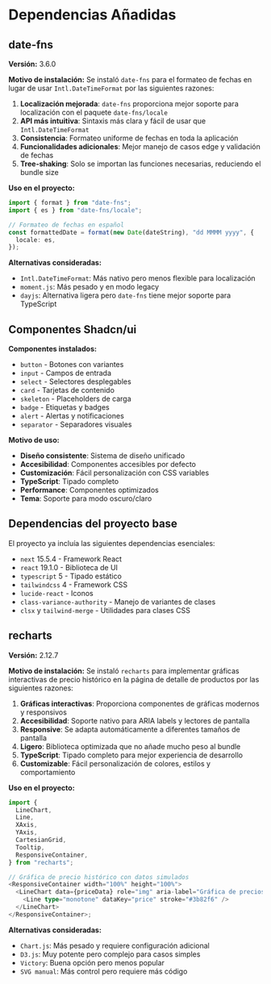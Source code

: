 # Dependencias Añadidas

## date-fns

**Versión:** 3.6.0

**Motivo de instalación:**
Se instaló `date-fns` para el formateo de fechas en lugar de usar `Intl.DateTimeFormat` por las siguientes razones:

1. **Localización mejorada**: `date-fns` proporciona mejor soporte para localización con el paquete `date-fns/locale`
2. **API más intuitiva**: Sintaxis más clara y fácil de usar que `Intl.DateTimeFormat`
3. **Consistencia**: Formateo uniforme de fechas en toda la aplicación
4. **Funcionalidades adicionales**: Mejor manejo de casos edge y validación de fechas
5. **Tree-shaking**: Solo se importan las funciones necesarias, reduciendo el bundle size

**Uso en el proyecto:**

```typescript
import { format } from "date-fns";
import { es } from "date-fns/locale";

// Formateo de fechas en español
const formattedDate = format(new Date(dateString), "dd MMMM yyyy", {
  locale: es,
});
```

**Alternativas consideradas:**

- `Intl.DateTimeFormat`: Más nativo pero menos flexible para localización
- `moment.js`: Más pesado y en modo legacy
- `dayjs`: Alternativa ligera pero `date-fns` tiene mejor soporte para TypeScript

## Componentes Shadcn/ui

**Componentes instalados:**

- `button` - Botones con variantes
- `input` - Campos de entrada
- `select` - Selectores desplegables
- `card` - Tarjetas de contenido
- `skeleton` - Placeholders de carga
- `badge` - Etiquetas y badges
- `alert` - Alertas y notificaciones
- `separator` - Separadores visuales

**Motivo de uso:**

- **Diseño consistente**: Sistema de diseño unificado
- **Accesibilidad**: Componentes accesibles por defecto
- **Customización**: Fácil personalización con CSS variables
- **TypeScript**: Tipado completo
- **Performance**: Componentes optimizados
- **Tema**: Soporte para modo oscuro/claro

## Dependencias del proyecto base

El proyecto ya incluía las siguientes dependencias esenciales:

- `next` 15.5.4 - Framework React
- `react` 19.1.0 - Biblioteca de UI
- `typescript` 5 - Tipado estático
- `tailwindcss` 4 - Framework CSS
- `lucide-react` - Iconos
- `class-variance-authority` - Manejo de variantes de clases
- `clsx` y `tailwind-merge` - Utilidades para clases CSS

## recharts

**Versión:** 2.12.7

**Motivo de instalación:**
Se instaló `recharts` para implementar gráficas interactivas de precio histórico en la página de detalle de productos por las siguientes razones:

1. **Gráficas interactivas**: Proporciona componentes de gráficas modernos y responsivos
2. **Accesibilidad**: Soporte nativo para ARIA labels y lectores de pantalla
3. **Responsive**: Se adapta automáticamente a diferentes tamaños de pantalla
4. **Ligero**: Biblioteca optimizada que no añade mucho peso al bundle
5. **TypeScript**: Tipado completo para mejor experiencia de desarrollo
6. **Customizable**: Fácil personalización de colores, estilos y comportamiento

**Uso en el proyecto:**

```typescript
import {
  LineChart,
  Line,
  XAxis,
  YAxis,
  CartesianGrid,
  Tooltip,
  ResponsiveContainer,
} from "recharts";

// Gráfica de precio histórico con datos simulados
<ResponsiveContainer width="100%" height="100%">
  <LineChart data={priceData} role="img" aria-label="Gráfica de precios">
    <Line type="monotone" dataKey="price" stroke="#3b82f6" />
  </LineChart>
</ResponsiveContainer>;
```

**Alternativas consideradas:**

- `Chart.js`: Más pesado y requiere configuración adicional
- `D3.js`: Muy potente pero complejo para casos simples
- `Victory`: Buena opción pero menos popular
- `SVG manual`: Más control pero requiere más código
